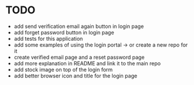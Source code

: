 # TODO

- add send verification email again button in login page
- add forget password button in login page
- add tests for this application
- add some examples of using the login portal -> or create a new repo for it
- create verified email page and a reset password page
- add more explanation in README and link it to the main repo
- add stock image on top of the login form
- add better browser icon and title for the login page
